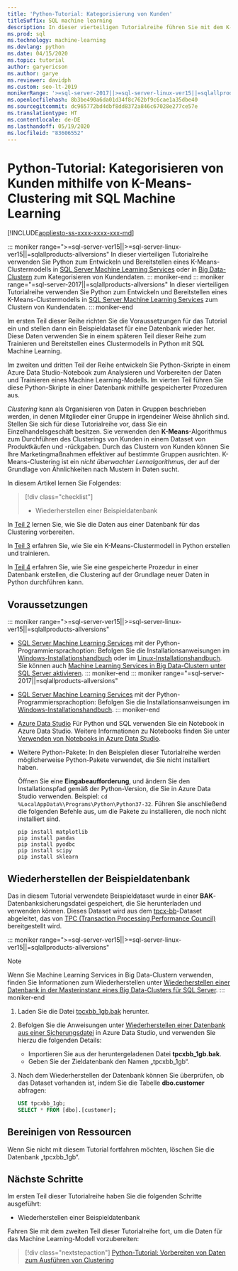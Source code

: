 ```yaml
---
title: 'Python-Tutorial: Kategorisierung von Kunden'
titleSuffix: SQL machine learning
description: In dieser vierteiligen Tutorialreihe führen Sie mit dem K-Means-Algorithmus in einer Datenbank mithilfe von Python mit SQL Machine Learning ein Clustering von Kunden durch.
ms.prod: sql
ms.technology: machine-learning
ms.devlang: python
ms.date: 04/15/2020
ms.topic: tutorial
author: garyericson
ms.author: garye
ms.reviewer: davidph
ms.custom: seo-lt-2019
monikerRange: '>=sql-server-2017||>=sql-server-linux-ver15||=sqlallproducts-allversions'
ms.openlocfilehash: 8b3be490a6da01d34f8c762bf9c6cae1a35dbe40
ms.sourcegitcommit: dc965772bd4dbf8dd8372a846c67028e277ce57e
ms.translationtype: HT
ms.contentlocale: de-DE
ms.lasthandoff: 05/19/2020
ms.locfileid: "83606552"
---
```

# <a name="python-tutorial-categorizing-customers-using-k-means-clustering-with-sql-machine-learning"></a>Python-Tutorial: Kategorisieren von Kunden mithilfe von K-Means-Clustering mit SQL Machine Learning

[!INCLUDE[appliesto-ss-xxxx-xxxx-xxx-md](../../includes/appliesto-ss-xxxx-xxxx-xxx-md.md)]

::: moniker range=">=sql-server-ver15||>=sql-server-linux-ver15||=sqlallproducts-allversions"
In dieser vierteiligen Tutorialreihe verwenden Sie Python zum Entwickeln und Bereitstellen eines K-Means-Clustermodells in [SQL Server Machine Learning Services](../sql-server-machine-learning-services.md) oder in [Big Data-Clustern](../../big-data-cluster/machine-learning-services.md) zum Kategorisieren von Kundendaten.
::: moniker-end
::: moniker range="=sql-server-2017||=sqlallproducts-allversions"
In dieser vierteiligen Tutorialreihe verwenden Sie Python zum Entwickeln und Bereitstellen eines K-Means-Clustermodells in [SQL Server Machine Learning Services](../sql-server-machine-learning-services.md) zum Clustern von Kundendaten.
::: moniker-end

Im ersten Teil dieser Reihe richten Sie die Voraussetzungen für das Tutorial ein und stellen dann ein Beispieldataset für eine Datenbank wieder her. Diese Daten verwenden Sie in einem späteren Teil dieser Reihe zum Trainieren und Bereitstellen eines Clustermodells in Python mit SQL Machine Learning.

Im zweiten und dritten Teil der Reihe entwickeln Sie Python-Skripte in einem Azure Data Studio-Notebook zum Analysieren und Vorbereiten der Daten und Trainieren eines Machine Learning-Modells. Im vierten Teil führen Sie diese Python-Skripte in einer Datenbank mithilfe gespeicherter Prozeduren aus.

*Clustering* kann als Organisieren von Daten in Gruppen beschrieben werden, in denen Mitglieder einer Gruppe in irgendeiner Weise ähnlich sind. Stellen Sie sich für diese Tutorialreihe vor, dass Sie ein Einzelhandelsgeschäft besitzen. Sie verwenden den **K-Means**-Algorithmus zum Durchführen des Clusterings von Kunden in einem Dataset von Produktkäufen und -rückgaben. Durch das Clustern von Kunden können Sie Ihre Marketingmaßnahmen effektiver auf bestimmte Gruppen ausrichten. K-Means-Clustering ist ein *nicht überwachter Lernalgorithmus*, der auf der Grundlage von Ähnlichkeiten nach Mustern in Daten sucht.

In diesem Artikel lernen Sie Folgendes:

> [!div class="checklist"]
> * Wiederherstellen einer Beispieldatenbank

In [Teil 2](python-clustering-model-prepare-data.md) lernen Sie, wie Sie die Daten aus einer Datenbank für das Clustering vorbereiten.

In [Teil 3](python-clustering-model-build.md) erfahren Sie, wie Sie ein K-Means-Clustermodell in Python erstellen und trainieren.

In [Teil 4](python-clustering-model-deploy.md) erfahren Sie, wie Sie eine gespeicherte Prozedur in einer Datenbank erstellen, die Clustering auf der Grundlage neuer Daten in Python durchführen kann.

## <a name="prerequisites"></a>Voraussetzungen

::: moniker range=">=sql-server-ver15||>=sql-server-linux-ver15||=sqlallproducts-allversions"
* [SQL Server Machine Learning Services](../sql-server-machine-learning-services.md) mit der Python-Programmiersprachoption: Befolgen Sie die Installationsanweisungen im [Windows-Installationshandbuch](../install/sql-machine-learning-services-windows-install.md) oder im [Linux-Installationshandbuch](https://docs.microsoft.com/sql/linux/sql-server-linux-setup-machine-learning?toc=%2fsql%2fmachine-learning%2ftoc.json&view=sql-server-linux-ver15). Sie können auch [Machine Learning Services in Big Data-Clustern unter SQL Server aktivieren](../../big-data-cluster/machine-learning-services.md).
::: moniker-end
::: moniker range="=sql-server-2017||=sqlallproducts-allversions"
* [SQL Server Machine Learning Services](../sql-server-machine-learning-services.md) mit der Python-Programmiersprachoption: Befolgen Sie die Installationsanweisungen im [Windows-Installationshandbuch](../install/sql-machine-learning-services-windows-install.md).
::: moniker-end

* [Azure Data Studio](../../azure-data-studio/what-is.md) Für Python und SQL verwenden Sie ein Notebook in Azure Data Studio. Weitere Informationen zu Notebooks finden Sie unter [Verwenden von Notebooks in Azure Data Studio](../../azure-data-studio/sql-notebooks.md).

* Weitere Python-Pakete: In den Beispielen dieser Tutorialreihe werden möglicherweise Python-Pakete verwendet, die Sie nicht installiert haben.

  Öffnen Sie eine **Eingabeaufforderung**, und ändern Sie den Installationspfad gemäß der Python-Version, die Sie in Azure Data Studio verwenden. Beispiel: `cd %LocalAppData%\Programs\Python\Python37-32`. Führen Sie anschließend die folgenden Befehle aus, um die Pakete zu installieren, die noch nicht installiert sind.

  ```console
  pip install matplotlib
  pip install pandas
  pip install pyodbc
  pip install scipy
  pip install sklearn
  ```

## <a name="restore-the-sample-database"></a>Wiederherstellen der Beispieldatenbank

Das in diesem Tutorial verwendete Beispieldataset wurde in einer **BAK**-Datenbanksicherungsdatei gespeichert, die Sie herunterladen und verwenden können. Dieses Dataset wird aus dem [tpcx-bb](http://www.tpc.org/tpcx-bb/default.asp)-Dataset abgeleitet, das von [TPC (Transaction Processing Performance Council)](http://www.tpc.org/default.asp) bereitgestellt wird.

::: moniker range=">=sql-server-ver15||>=sql-server-linux-ver15||=sqlallproducts-allversions"
> [!NOTE]
> Wenn Sie Machine Learning Services in Big Data-Clustern verwenden, finden Sie Informationen zum Wiederherstellen unter [Wiederherstellen einer Datenbank in der Masterinstanz eines Big Data-Clusters für SQL Server](../../big-data-cluster/data-ingestion-restore-database.md).
::: moniker-end

1. Laden Sie die Datei [tpcxbb_1gb.bak](https://sqlchoice.blob.core.windows.net/sqlchoice/static/tpcxbb_1gb.bak) herunter.

1. Befolgen Sie die Anweisungen unter [Wiederherstellen einer Datenbank aus einer Sicherungsdatei](../../azure-data-studio/tutorial-backup-restore-sql-server.md#restore-a-database-from-a-backup-file) in Azure Data Studio, und verwenden Sie hierzu die folgenden Details:

   * Importieren Sie aus der heruntergeladenen Datei **tpcxbb_1gb.bak**.
   * Geben Sie der Zieldatenbank den Namen „tpcxbb_1gb“.

1. Nach dem Wiederherstellen der Datenbank können Sie überprüfen, ob das Dataset vorhanden ist, indem Sie die Tabelle **dbo.customer** abfragen:

    ```sql
    USE tpcxbb_1gb;
    SELECT * FROM [dbo].[customer];
    ```

## <a name="clean-up-resources"></a>Bereinigen von Ressourcen

Wenn Sie nicht mit diesem Tutorial fortfahren möchten, löschen Sie die Datenbank „tpcxbb_1gb“.

## <a name="next-steps"></a>Nächste Schritte

Im ersten Teil dieser Tutorialreihe haben Sie die folgenden Schritte ausgeführt:

* Wiederherstellen einer Beispieldatenbank

Fahren Sie mit dem zweiten Teil dieser Tutorialreihe fort, um die Daten für das Machine Learning-Modell vorzubereiten:

> [!div class="nextstepaction"]
> [Python-Tutorial: Vorbereiten von Daten zum Ausführen von Clustering](python-clustering-model-prepare-data.md)
